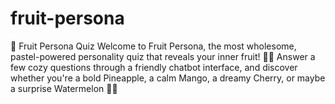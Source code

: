 # fruit-persona
🍓 Fruit Persona Quiz Welcome to Fruit Persona, the most wholesome, pastel-powered personality quiz that reveals your inner fruit! 🥝✨  Answer a few cozy questions through a friendly chatbot interface, and discover whether you're a bold Pineapple, a calm Mango, a dreamy Cherry, or maybe a surprise Watermelon 🍉💫
